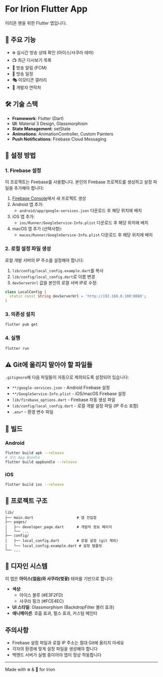 # For Irion Flutter App

이리온 팬을 위한 Flutter 앱입니다.

## 🎨 주요 기능

- ❄️ 실시간 방송 상태 확인 (아이스/사쿠라 테마)
- 📺 최근 다시보기 목록
- 🔔 방송 알림 (FCM)
- 📅 방송 일정
- 🎭 이모티콘 갤러리
- 💌 개발자 연락처

## 🛠️ 기술 스택

- **Framework**: Flutter (Dart)
- **UI**: Material 3 Design, Glassmorphism
- **State Management**: setState
- **Animations**: AnimationController, Custom Painters
- **Push Notifications**: Firebase Cloud Messaging

## 🚀 설정 방법

### 1. Firebase 설정

이 프로젝트는 Firebase를 사용합니다. 본인의 Firebase 프로젝트를 생성하고 설정 파일을 추가해야 합니다:

1. [Firebase Console](https://console.firebase.google.com/)에서 새 프로젝트 생성
2. Android 앱 추가:
   - `android/app/google-services.json` 다운로드 후 해당 위치에 배치
3. iOS 앱 추가:
   - `ios/Runner/GoogleService-Info.plist` 다운로드 후 해당 위치에 배치
4. macOS 앱 추가 (선택사항):
   - `macos/Runner/GoogleService-Info.plist` 다운로드 후 해당 위치에 배치

### 2. 로컬 설정 파일 생성

로컬 개발 서버의 IP 주소를 설정해야 합니다:

1. `lib/config/local_config.example.dart`를 복사
2. `lib/config/local_config.dart`로 이름 변경
3. `devServerUrl` 값을 본인의 로컬 서버 IP로 수정:

```dart
class LocalConfig {
  static const String devServerUrl = 'http://192.168.0.100:8080';
}
```

### 3. 의존성 설치

```bash
flutter pub get
```

### 4. 실행

```bash
flutter run
```

## ⚠️ Git에 올리지 말아야 할 파일들

`.gitignore`에 다음 파일들이 자동으로 제외되도록 설정되어 있습니다:

- `**/google-services.json` - Android Firebase 설정
- `**/GoogleService-Info.plist` - iOS/macOS Firebase 설정
- `lib/firebase_options.dart` - Firebase 자동 생성 파일
- `lib/config/local_config.dart` - 로컬 개발 설정 파일 (IP 주소 포함)
- `.env*` - 환경 변수 파일

## 📱 빌드

### Android

```bash
flutter build apk --release
# 또는 App Bundle
flutter build appbundle --release
```

### iOS

```bash
flutter build ios --release
```

## 📂 프로젝트 구조

```
lib/
├── main.dart                    # 앱 진입점
├── pages/
│   ├── developer_page.dart      # 개발자 정보 페이지
│   └── ...
├── config/
│   ├── local_config.dart        # 로컬 설정 (git 제외)
│   └── local_config.example.dart # 설정 템플릿
└── ...
```

## 🎨 디자인 시스템

이 앱은 **아이스(얼음)와 사쿠라(벚꽃)** 테마를 기반으로 합니다:

- **색상**:
  - 아이스 블루 (#E3F2FD)
  - 사쿠라 핑크 (#FCE4EC)
- **UI 스타일**: Glassmorphism (BackdropFilter 블러 효과)
- **애니메이션**: 호흡 효과, 펄스 효과, 커스텀 페인터

## 주의사항

- Firebase 설정 파일과 로컬 IP 주소는 절대 Git에 올리지 마세요
- 각자의 환경에 맞게 설정 파일을 생성해야 합니다
- 백엔드 서버가 실행 중이어야 앱이 정상 작동합니다

---

Made with ❄️ & 🌸 for Irion

